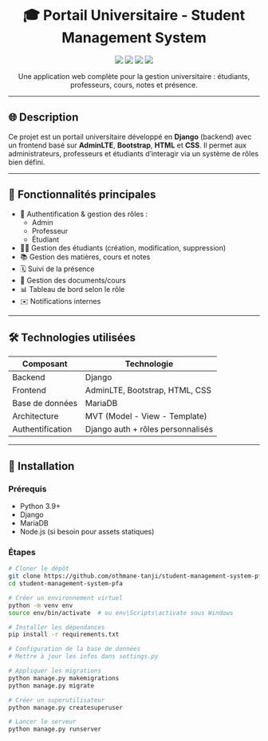 <h1 align="center">🎓 Portail Universitaire - Student Management System</h1>

<p align="center">
  <img src="https://img.shields.io/badge/Backend-Django-blue.svg" />
  <img src="https://img.shields.io/badge/Frontend-AdminLTE%20%2B%20Bootstrap-green.svg" />
  <img src="https://img.shields.io/badge/Database-MariaDB-lightgrey.svg" />
  <img src="https://img.shields.io/badge/Architecture-MVT-purple.svg" />
</p>

<p align="center">
  Une application web complète pour la gestion universitaire : étudiants, professeurs, cours, notes et présence.
</p>

---

## 🌐 Description

Ce projet est un portail universitaire développé en **Django** (backend) avec un frontend basé sur **AdminLTE**, **Bootstrap**, **HTML** et **CSS**. Il permet aux administrateurs, professeurs et étudiants d’interagir via un système de rôles bien défini.

---

## 🧠 Fonctionnalités principales

- 🔐 Authentification & gestion des rôles :
  - Admin
  - Professeur
  - Étudiant
- 🧑‍🎓 Gestion des étudiants (création, modification, suppression)
- 📚 Gestion des matières, cours et notes
- 🗓️ Suivi de la présence
- 📁 Gestion des documents/cours
- 📊 Tableau de bord selon le rôle
- ✉️ Notifications internes

---

## 🛠️ Technologies utilisées

| Composant     | Technologie               |
|---------------|---------------------------|
| Backend       | Django                    |
| Frontend      | AdminLTE, Bootstrap, HTML, CSS |
| Base de données | MariaDB                |
| Architecture  | MVT (Model - View - Template) |
| Authentification | Django auth + rôles personnalisés |

---

## 🔧 Installation

### Prérequis

- Python 3.9+
- Django
- MariaDB
- Node.js (si besoin pour assets statiques)

### Étapes

```bash
# Cloner le dépôt
git clone https://github.com/othmane-tanji/student-management-system-pfa.git
cd student-management-system-pfa

# Créer un environnement virtuel
python -m venv env
source env/bin/activate  # ou env\Scripts\activate sous Windows

# Installer les dépendances
pip install -r requirements.txt

# Configuration de la base de données
# Mettre à jour les infos dans settings.py

# Appliquer les migrations
python manage.py makemigrations
python manage.py migrate

# Créer un superutilisateur
python manage.py createsuperuser

# Lancer le serveur
python manage.py runserver
